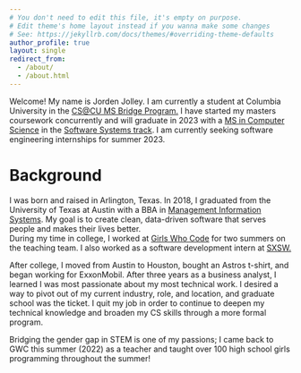 ```yaml
---
# You don't need to edit this file, it's empty on purpose.
# Edit theme's home layout instead if you wanna make some changes
# See: https://jekyllrb.com/docs/themes/#overriding-theme-defaults
author_profile: true
layout: single
redirect_from: 
  - /about/
  - /about.html
---
```


Welcome! My name is Jorden Jolley. I am currently a student at Columbia University in the [CS@CU MS Bridge Program.](https://www.cs.columbia.edu/ms-bridge/) 
I have started my masters coursework concurrently and will graduate in 2023 with a [MS in Computer Science](https://www.cs.columbia.edu/education/ms/) in the [Software Systems track](https://www.cs.columbia.edu/education/ms/softwareSystems).
I am currently seeking software engineering internships for summer 2023.


Background 
=====
I was born and raised in Arlington, Texas.
In 2018, I graduated from the University of Texas at Austin with a BBA in [Management Information Systems](https://www.mccombs.utexas.edu/faculty-and-research/departments/irom/degree-programs/undergraduate/mis/). My goal is to create clean, data-driven software that serves people and makes their lives better.
<br>
During my time in college, I worked at [Girls Who Code](https://girlswhocode.com/) for two summers on the teaching team.
I also worked as a software development intern at [SXSW.](https://www.sxsw.com/)
<br>

After college, I moved from Austin to Houston, bought an Astros t-shirt, and began working for ExxonMobil.
After three years as a business analyst, I learned I was most passionate about my most technical work.
I desired a way to pivot out of my current industry, role, and location, and graduate school was the ticket.
I quit my job in order to continue to deepen my technical knowledge and broaden my CS skills through a more formal program.
<br>

Bridging the gender gap in STEM is one of my passions; I came back to GWC this summer (2022) as a teacher and taught over 100 high school girls programming throughout the summer!
<br>